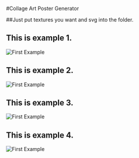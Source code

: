 #Collage Art Poster Generator

##Just put textures you want and svg into the folder. 

## This is example 1.
![First Example](https://s3.us-east-2.amazonaws.com/creative-coding/screenshot1.png)

## This is example 2.
![First Example](https://s3.us-east-2.amazonaws.com/creative-coding/screenshot2.png)

## This is example 3.
![First Example](https://s3.us-east-2.amazonaws.com/creative-coding/screenshot3.png)

## This is example 4.
![First Example](https://s3.us-east-2.amazonaws.com/creative-coding/screenshot4.png)
